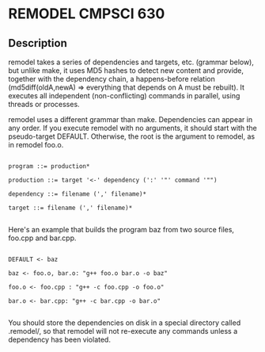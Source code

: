 REMODEL CMPSCI 630
==================
Description
-----------
remodel takes a series of dependencies and targets, etc. (grammar below), but unlike make, it uses MD5 hashes to detect new content and provide, together with the dependency chain, a happens-before relation (md5diff(oldA,newA) => everything that depends on A must be rebuilt). It executes all independent (non-conflicting) commands in parallel, using threads or processes.

remodel uses a different grammar than make. Dependencies can appear in any order. If you execute remodel with no arguments, it should start with the pseudo-target DEFAULT. Otherwise, the root is the argument to remodel, as in remodel foo.o.

<code>
program ::= production* <br/>
production ::= target '<-' dependency (':' '"' command '"") <br/>
dependency ::= filename (',' filename)* <br/>
target ::= filename (',' filename)*<br/>
</code>

Here's an example that builds the program baz from two source files, foo.cpp and bar.cpp.

<code>
DEFAULT <- baz <br/>
baz <- foo.o, bar.o: "g++ foo.o bar.o -o baz"<br/>
foo.o <- foo.cpp : "g++ -c foo.cpp -o foo.o"<br/>
bar.o <- bar.cpp: "g++ -c bar.cpp -o bar.o"<br/>
</code>

You should store the dependencies on disk in a special directory called .remodel/, so that remodel will not re-execute any commands unless a dependency has been violated. 
